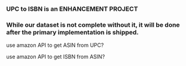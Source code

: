 ### UPC to ISBN is an ENHANCEMENT PROJECT

### While our dataset is not complete without it, it will be done after the primary implementation is shipped.

use amazon API to get ASIN from UPC?

use amazon API to get ISBN from ASIN?



